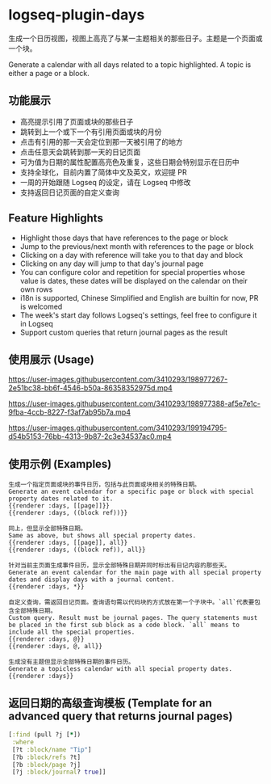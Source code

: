 # logseq-plugin-days

生成一个日历视图，视图上高亮了与某一主题相关的那些日子。主题是一个页面或一个块。

Generate a calendar with all days related to a topic highlighted. A topic is either a page or a block.

## 功能展示

- 高亮提示引用了页面或块的那些日子
- 跳转到上一个或下一个有引用页面或块的月份
- 点击有引用的那一天会定位到那一天被引用了的地方
- 点击任意天会跳转到那一天的日记页面
- 可为值为日期的属性配置高亮色及重复，这些日期会特别显示在日历中
- 支持全球化，目前内置了简体中文及英文，欢迎提 PR
- 一周的开始跟随 Logseq 的设定，请在 Logseq 中修改
- 支持返回日记页面的自定义查询

## Feature Highlights

- Highlight those days that have references to the page or block
- Jump to the previous/next month with references to the page or block
- Clicking on a day with reference will take you to that day and block
- Clicking on any day will jump to that day's journal page
- You can configure color and repetition for special properties whose value is dates, these dates will be displayed on the calendar on their own rows
- i18n is supported, Chinese Simplified and English are builtin for now, PR is welcomed
- The week's start day follows Logseq's settings, feel free to configure it in Logseq
- Support custom queries that return journal pages as the result

## 使用展示 (Usage)

https://user-images.githubusercontent.com/3410293/198977267-2e51bc38-bb6f-4546-b50a-86358352975d.mp4

https://user-images.githubusercontent.com/3410293/198977388-af5e7e1c-9fba-4ccb-8227-f3af7ab95b7a.mp4

https://user-images.githubusercontent.com/3410293/199194795-d54b5153-76bb-4313-9b87-2c3e34537ac0.mp4

## 使用示例 (Examples)

```
生成一个指定页面或块的事件日历，包括与此页面或块相关的特殊日期。
Generate an event calendar for a specific page or block with special property dates related to it.
{{renderer :days, [[page]]}}
{{renderer :days, ((block ref))}}

同上，但显示全部特殊日期。
Same as above, but shows all special property dates.
{{renderer :days, [[page]], all}}
{{renderer :days, ((block ref)), all}}

针对当前主页面生成事件日历，显示全部特殊日期并同时标出有日记内容的那些天。
Generate an event calendar for the main page with all special property dates and display days with a journal content.
{{renderer :days, *}}

自定义查询，需返回日记页面。查询语句需以代码块的方式放在第一个子块中。`all`代表要包含全部特殊日期。
Custom query. Result must be journal pages. The query statements must be placed in the first sub block as a code block. `all` means to include all the special properties.
{{renderer :days, @}}
{{renderer :days, @, all}}

生成没有主题但显示全部特殊日期的事件日历。
Generate a topicless calendar with all special property dates.
{{renderer :days}}
```

## 返回日期的高级查询模板 (Template for an advanced query that returns journal pages)

```clojure
[:find (pull ?j [*])
 :where
 [?t :block/name "Tip"]
 [?b :block/refs ?t]
 [?b :block/page ?j]
 [?j :block/journal? true]]
```
